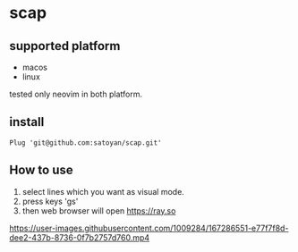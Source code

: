 # scap

## supported platform
* macos
* linux

tested only neovim in both platform.


## install

```
Plug 'git@github.com:satoyan/scap.git'
```

## How to use

1. select lines which you want as visual mode.
2. press keys 'gs'
3. then web browser will open https://ray.so




https://user-images.githubusercontent.com/1009284/167286551-e77f7f8d-dee2-437b-8736-0f7b2757d760.mp4


